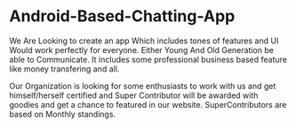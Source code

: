 # Android-Based-Chatting-App
We Are Looking to create an app Which includes tones of features and UI Would work perfectly for everyone. Either Young And Old Generation be able to Communicate. It includes some professional business based feature like money transfering and all.

Our Organization is looking for some enthusiasts to work with us and get himself/herself certified and Super Contributor will be awarded with goodies and get a chance to featured in our website. 
SuperContributors are based on Monthly standings.
